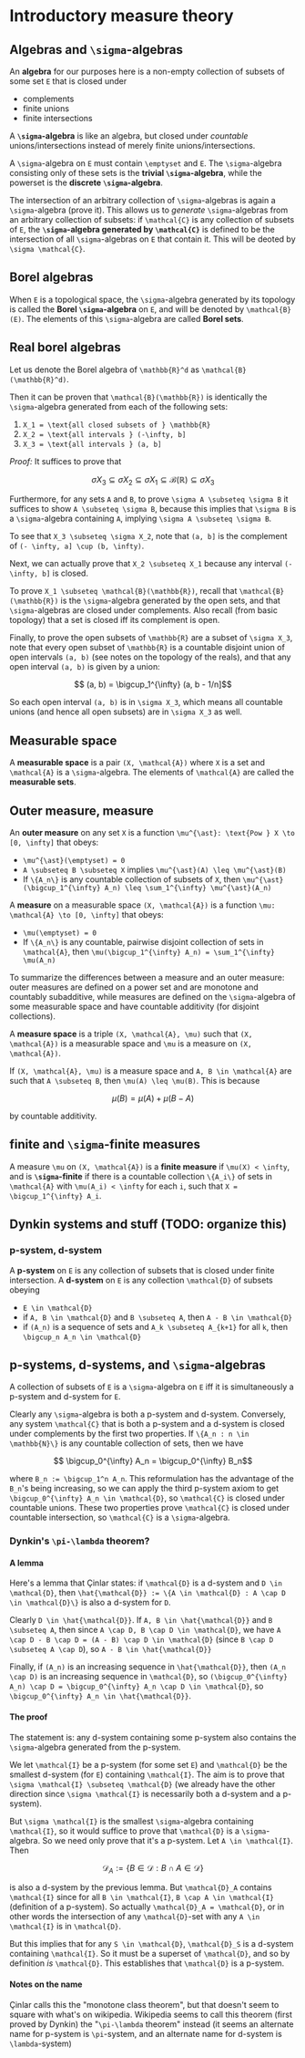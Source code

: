 # Introductory measure theory

## Algebras and ``\sigma``-algebras

An **algebra** for our purposes here is a non-empty collection of subsets of some set ``E`` that is closed under

 - complements
 - finite unions
 - finite intersections

A **``\sigma``-algebra** is like an algebra, but closed under *countable* unions/intersections instead of merely finite unions/intersections.

A ``\sigma``-algebra on ``E`` must contain ``\emptyset`` and ``E``. The ``\sigma``-algebra consisting only of these sets is the **trivial ``\sigma``-algebra**, while the powerset is the **discrete ``\sigma``-algebra**.

The intersection of an arbitrary collection of ``\sigma``-algebras is again a ``\sigma``-algebra (prove it). This allows us to *generate* ``\sigma``-algebras from an arbitrary collection of subsets: if ``\mathcal{C}`` is any collection of subsets of ``E``, the **``\sigma``-algebra generated by ``\mathcal{C}``** is defined to be the intersection of all ``\sigma``-algebras on ``E`` that contain it. This will be deoted by ``\sigma \mathcal{C}``.

## Borel algebras

When ``E`` is a topological space, the ``\sigma``-algebra generated by its topology is called the **Borel ``\sigma``-algebra** on ``E``, and will be denoted by ``\mathcal{B}(E)``. The elements of this ``\sigma``-algebra are called **Borel sets**.


## Real borel algebras

Let us denote the Borel algebra of ``\mathbb{R}^d`` as ``\mathcal{B}(\mathbb{R}^d)``.

Then it can be proven that ``\mathcal{B}(\mathbb{R})`` is identically the ``\sigma``-algebra generated from each of the following sets:

 1. ``X_1 = \text{all closed subsets of } \mathbb{R}``
 2. ``X_2 = \text{all intervals } (-\infty, b]``
 3. ``X_3 = \text{all intervals } (a, b]``

*Proof:* It suffices to prove that

```math
    \sigma X_3 \subseteq \sigma X_2 \subseteq \sigma X_1 \subseteq \mathcal{B}(\mathbb{R}) \subseteq \sigma X_3
```

Furthermore, for any sets ``A`` and ``B``, to prove ``\sigma A \subseteq \sigma B`` it suffices to show ``A \subseteq \sigma B``, because this implies that ``\sigma B`` is a ``\sigma``-algebra containing ``A``, implying ``\sigma A \subseteq \sigma B``.

To see that ``X_3 \subseteq \sigma X_2``, note that ``(a, b]`` is the complement of ``(- \infty, a] \cup (b, \infty)``.

Next, we can actually prove that ``X_2 \subseteq X_1`` because any interval ``(- \infty, b]`` is closed.

To prove ``X_1 \subseteq \mathcal{B}(\mathbb{R})``, recall that ``\mathcal{B}(\mathbb{R})`` is the ``\sigma``-algebra generated by the open sets, and that ``\sigma``-algebras are closed under complements. Also recall (from basic topology) that a set is closed iff its complement is open.

Finally, to prove the open subsets of ``\mathbb{R}`` are a subset of ``\sigma X_3``, note that every open subset of ``\mathbb{R}`` is a countable disjoint union of  open intervals ``(a, b)`` (see notes on the topology of the reals), and that any open interval ``(a, b)`` is given by a union:

```math
    (a, b) = \bigcup_1^{\infty} (a, b - 1/n]
```

So each open interval `(a, b)` is in ``\sigma X_3``, which means all countable unions (and hence all open subsets) are in ``\sigma X_3`` as well.



## Measurable space

A **measurable space** is a pair ``(X, \mathcal{A})`` where ``X`` is a set and ``\mathcal{A}`` is a ``\sigma``-algebra. The elements of ``\mathcal{A}`` are called the **measurable sets**.

## Outer measure, measure

An **outer measure** on any set ``X`` is a function ``\mu^{\ast}: \text{Pow } X \to [0, \infty]`` that obeys:

 - ``\mu^{\ast}(\emptyset) = 0``
 - ``A \subseteq B \subseteq X`` implies ``\mu^{\ast}(A) \leq \mu^{\ast}(B)``
 - If ``\{A_n\}`` is any countable collection of subsets of ``X``, then ``\mu^{\ast}(\bigcup_1^{\infty} A_n) \leq \sum_1^{\infty} \mu^{\ast}(A_n)``

A **measure** on a measurable space ``(X, \mathcal{A})`` is a function ``\mu: \mathcal{A} \to [0, \infty]`` that obeys:

 - ``\mu(\emptyset) = 0``
 - If ``\{A_n\}`` is any countable, pairwise disjoint collection of sets in ``\mathcal{A}``, then ``\mu(\bigcup_1^{\infty} A_n) = \sum_1^{\infty} \mu(A_n)``

To summarize the differences between a measure and an outer measure: outer measures are defined on a power set and are monotone and countably subadditive, while measures are defined on the ``\sigma``-algebra of some measurable space and have countable additivity (for disjoint collections).

A **measure space** is a triple ``(X, \mathcal{A}, \mu)`` such that ``(X, \mathcal{A})`` is a measurable space and ``\mu`` is a measure on ``(X, \mathcal{A})``.

If ``(X, \mathcal{A}, \mu)`` is a measure space and ``A, B \in \mathcal{A}`` are such that ``A \subseteq B``, then ``\mu(A) \leq \mu(B)``. This is because

```math
    \mu(B) = \mu(A) + \mu(B-A)
```

by countable additivity.

## finite and ``\sigma``-finite measures

A measure ``\mu`` on ``(X, \mathcal{A})`` is a **finite measure** if ``\mu(X) < \infty``, and is **``\sigma``-finite** if there is a countable collection ``\{A_i\}`` of sets in ``\mathcal{A}`` with ``\mu(A_i) < \infty`` for each ``i``, such that ``X = \bigcup_1^{\infty} A_i``.

## Dynkin systems and stuff (TODO: organize this)

### p-system, d-system

A **p-system** on ``E`` is any collection of subsets that is closed under finite intersection. A **d-system** on ``E`` is any collection ``\mathcal{D}`` of subsets obeying

 - ``E \in \mathcal{D}``
 - if ``A, B \in \mathcal{D}`` and ``B \subseteq A``, then ``A - B \in \mathcal{D}``
 - if ``(A_n)`` is a sequence of sets and ``A_k \subseteq A_{k+1}`` for all ``k``, then ``\bigcup_n A_n \in \mathcal{D}``

## p-systems, d-systems, and ``\sigma``-algebras

A collection of subsets of ``E`` is a ``\sigma``-algebra on ``E`` iff it is simultaneously a p-system and d-system for ``E``.

Clearly any ``\sigma``-algebra is both a p-system and d-system. Conversely, any system ``\mathcal{C}`` that is both a p-system and a d-system is closed under complements by the first two properties. If ``\{A_n : n \in \mathbb{N}\}`` is any countable collection of sets, then we have

```math
    \bigcup_0^{\infty} A_n = \bigcup_0^{\infty} B_n
```

where ``B_n := \bigcup_1^n A_n``. This reformulation has the advantage of the ``B_n``'s being increasing, so we can apply the third p-system axiom to get ``\bigcup_0^{\infty} A_n \in \mathcal{D}``, so ``\mathcal{C}`` is closed under countable unions. These two properties prove ``\mathcal{C}`` is closed under countable intersection, so ``\mathcal{C}`` is a ``\sigma``-algebra.


### Dynkin's ``\pi-\lambda`` theorem?

#### A lemma

Here's a lemma that Çinlar states: if ``\mathcal{D}`` is a d-system and ``D \in \mathcal{D}``, then ``\hat{\mathcal{D}} := \{A \in \mathcal{D} : A \cap D \in \mathcal{D}\}`` is also a d-system for ``D``.

Clearly ``D \in \hat{\mathcal{D}}``. If ``A, B \in \hat{\mathcal{D}}`` and ``B \subseteq A``, then since ``A \cap D, B \cap D \in \mathcal{D}``, we have ``A \cap D - B \cap D = (A - B) \cap D \in \mathcal{D}`` (since ``B \cap D \subseteq A \cap D``), so ``A - B \in \hat{\mathcal{D}}``

Finally, if ``(A_n)`` is an increasing sequence in ``\hat{\mathcal{D}}``, then ``(A_n \cap D)`` is an increasing sequence in ``\mathcal{D}``, so ``(\bigcup_0^{\infty} A_n) \cap D = \bigcup_0^{\infty} A_n \cap D \in \mathcal{D}``, so  ``\bigcup_0^{\infty} A_n \in \hat{\mathcal{D}}``.

#### The proof

The statement is: any d-system containing some p-system also contains the ``\sigma``-algebra generated from the p-system.

We let ``\mathcal{I}`` be a p-system (for some set ``E``) and ``\mathcal{D}`` be the smallest d-system (for ``E``) containing ``\mathcal{I}``. The aim is to prove that ``\sigma \mathcal{I} \subseteq \mathcal{D}`` (we already have the other direction since ``\sigma \mathcal{I}`` is necessarily both a d-system and a p-system).

But ``\sigma \mathcal{I}`` is the smallest ``\sigma``-algebra containing ``\mathcal{I}``, so it would suffice to prove that ``\mathcal{D}`` is a ``\sigma``-algebra. So we need only prove that it's a p-system.
Let ``A \in \mathcal{I}``. Then

```math
    \mathcal{D}_A := \{B \in \mathcal{D} : B \cap A \in \mathcal{D} \}
```

is also a d-system by the previous lemma. But ``\mathcal{D}_A`` contains ``\mathcal{I}`` since for all ``B \in \mathcal{I}``, ``B \cap A \in \mathcal{I}`` (definition of a p-system). So actually ``\mathcal{D}_A = \mathcal{D}``, or in other words the intersection of any ``\mathcal{D}``-set with any ``A \in \mathcal{I}`` is in ``\mathcal{D}``.

But this implies that for any ``S \in \mathcal{D}``, ``\mathcal{D}_S`` is a d-system containing ``\mathcal{I}``. So it must be a superset of ``\mathcal{D}``, and so by definition *is* ``\mathcal{D}``. This establishes that ``\mathcal{D}`` is a p-system.

#### Notes on the name

Çinlar calls this the "monotone class theorem", but that doesn't seem to square with what's on wikipedia. Wikipedia seems to call this theorem (first proved by Dynkin) the "``\pi-\lambda`` theorem" instead (it seems an alternate name for p-system is ``\pi``-system, and an alternate name for d-system is ``\lambda``-system)

